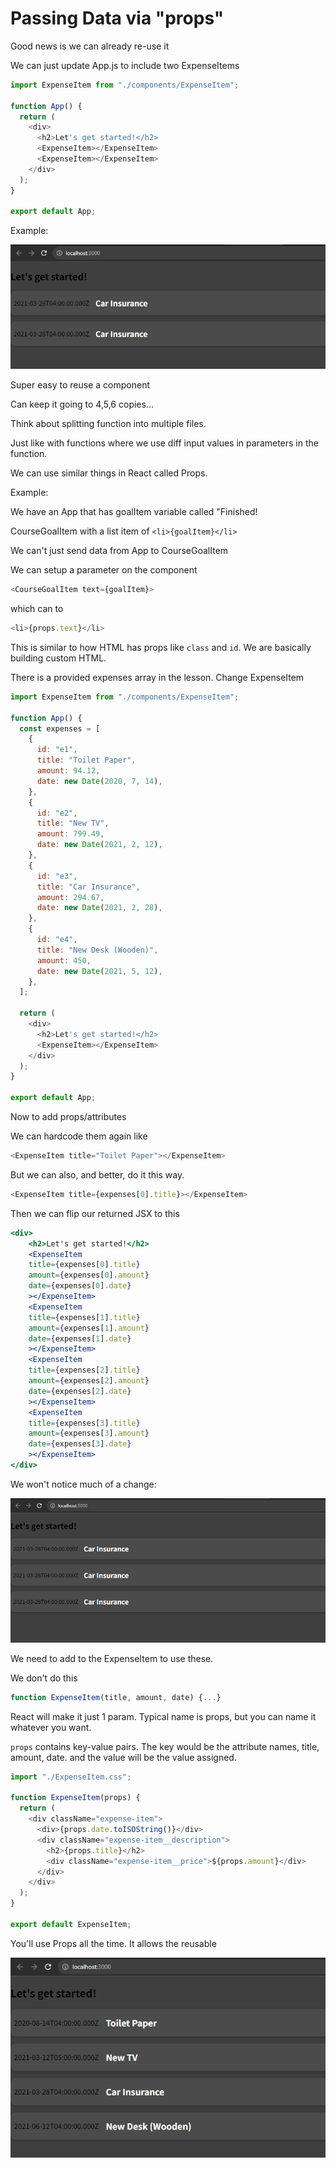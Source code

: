 # Passing Data via "props"

Good news is we can already re-use it

We can just update App.js to include two ExpenseItems

```js
import ExpenseItem from "./components/ExpenseItem";

function App() {
  return (
    <div>
      <h2>Let's get started!</h2>
      <ExpenseItem></ExpenseItem>
      <ExpenseItem></ExpenseItem>
    </div>
  );
}

export default App;
```

Example:

![easy_reuse image](https://github.com/HarrisonWelch/ReactTheCompleteGuide2023/blob/main/Screenshots/easy_reuse.png)

Super easy to reuse a component

Can keep it going to 4,5,6 copies...

Think about splitting function into multiple files.

Just like with functions where we use diff input values in parameters in the function.

We can use similar things in React called Props.

Example:

We have an App that has goalItem variable called "Finished!

CourseGoalItem with a list item of `<li>{goalItem}</li>`

We can't just send data from App to CourseGoalItem

We can setup a parameter on the component

```js
<CourseGoalItem text={goalItem}>
```
which can to
```js
<li>{props.text}</li>
```

This is similar to how HTML has props like `class` and `id`. We are basically building custom HTML.

There is a provided expenses array in the lesson. Change ExpenseItem

```js
import ExpenseItem from "./components/ExpenseItem";

function App() {
  const expenses = [
    {
      id: "e1",
      title: "Toilet Paper",
      amount: 94.12,
      date: new Date(2020, 7, 14),
    },
    {
      id: "e2",
      title: "New TV",
      amount: 799.49,
      date: new Date(2021, 2, 12),
    },
    {
      id: "e3",
      title: "Car Insurance",
      amount: 294.67,
      date: new Date(2021, 2, 28),
    },
    {
      id: "e4",
      title: "New Desk (Wooden)",
      amount: 450,
      date: new Date(2021, 5, 12),
    },
  ];

  return (
    <div>
      <h2>Let's get started!</h2>
      <ExpenseItem></ExpenseItem>
    </div>
  );
}

export default App;
```

Now to add props/attributes

We can hardcode them again like

```js
<ExpenseItem title="Toilet Paper"></ExpenseItem>
```

But we can also, and better, do it this way.

```js
<ExpenseItem title={expenses[0].title}></ExpenseItem>
```

Then we can flip our returned JSX to this

```jsx
<div>
    <h2>Let's get started!</h2>
    <ExpenseItem
    title={expenses[0].title}
    amount={expenses[0].amount}
    date={expenses[0].date}
    ></ExpenseItem>
    <ExpenseItem
    title={expenses[1].title}
    amount={expenses[1].amount}
    date={expenses[1].date}
    ></ExpenseItem>
    <ExpenseItem
    title={expenses[2].title}
    amount={expenses[2].amount}
    date={expenses[2].date}
    ></ExpenseItem>
    <ExpenseItem
    title={expenses[3].title}
    amount={expenses[3].amount}
    date={expenses[3].date}
    ></ExpenseItem>
</div>
```

We won't notice much of a change:

![not_much_change image](https://github.com/HarrisonWelch/ReactTheCompleteGuide2023/blob/main/Screenshots/not_much_change.png)

We need to add to the ExpenseItem to use these.

We don't do this
```js
function ExpenseItem(title, amount, date) {...}
```

React will make it just 1 param. Typical name is props, but you can name it whatever you want.

`props` contains key-value pairs. The key would be the attribute names, title, amount, date. and the value will be the value assigned.

```js
import "./ExpenseItem.css";

function ExpenseItem(props) {
  return (
    <div className="expense-item">
      <div>{props.date.toISOString()}</div>
      <div className="expense-item__description">
        <h2>{props.title}</h2>
        <div className="expense-item__price">${props.amount}</div>
      </div>
    </div>
  );
}

export default ExpenseItem;
```

You'll use Props all the time. It allows the reusable

![props_now image](https://github.com/HarrisonWelch/ReactTheCompleteGuide2023/blob/main/Screenshots/props_now.png)
